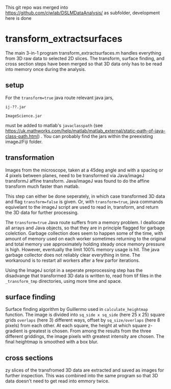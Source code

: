 This git repo was merged into https://github.com/cjwlab/DSLMDataAnalysis/ as subfolder, development here is done

# transform_extractsurfaces

The main 3-in-1 program transform_extractsurfaces.m handles everything from 3D raw data to selected 2D slices.  The transform, surface finding, and cross section steps have been merged so that 3D data only has to be read into memory once during the analysis.

## setup

For the ```transform=true``` java route relevant java jars, 

    ij-??.jar
    
    ImageScience.jar
    
must be added to matlab's ```javaclasspath``` (see https://uk.mathworks.com/help/matlab/matlab_external/static-path-of-java-class-path.html) .
You can probably find the jars within the preexisting imageJ/Fiji folder.  

## transformation

Images from the microscope, taken at a 45deg angle and with a spacing or 4 pixels between planes, need to be transformed via Java/imageJ transformJ affine transform.  Java/imageJ was found to do the affine transform much faster than matlab.

This step can either be done seperately, in which case transformed 3D data and flag ```transform=false``` is given.  Or, with ```transform=true```,  java commands equivelant to the imageJ script are used to read in, transform, and return the 3D data for further processing.

The ```transform=true``` Java route suffers from a memory problem.  I deallocate all arrays and Java objects, so that they are in principle flagged for garbage colelction.  Garbage collection does seem to happen some of the time, with amount of memory used on each worker sometimes returning to the original and total memory use approximately holding steady once memory pressure is high.  However, eventually the limit 100% memory usage is hit.  The java garbage collector does not reliably clear everything in time.  The workaround is to restart all workers after a few parfor iterations.

Using the ImageJ script in a seperate preprocessing step has the disadvange that transformed 3D data is written to, read from tif files in the ```_transform_tmp``` directories, using more time and space.
  
## surface finding

Surface finding algorithm by Guillermo used in ```calculate_heightmap``` function.
The image is divided into ```sq_side x sq_side``` (here 25 x 25) square grids ```overlaps``` (here 3) different ways, offset by ```sq_size/overlaps``` (here 8 pixels) from each other.  At each square, the height at which square z-gradient is greatest is chosen.  From among the results from the three different griddings, the image pixels with greatest intensity are chosen.  The final heightmap is smoothed with a box blur.

## cross sections

zy slices of the transfromed 3D data are extracted and saved as images for further inspection.  This was combined into the same program so that 3D data doesn't need to get read into emmory twice.
